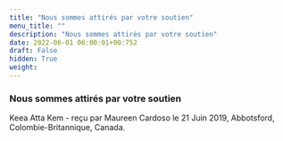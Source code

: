 ```yaml
---
title: "Nous sommes attirés par votre soutien"
menu_title: ""
description: "Nous sommes attirés par votre soutien"
date: 2022-06-01 06:00:01+00:752
draft: False
hidden: True
weight:
---
```

### Nous sommes attirés par votre soutien

Keea Atta Kem - reçu par Maureen Cardoso le 21 Juin 2019, Abbotsford, Colombie-Britannique, Canada.



